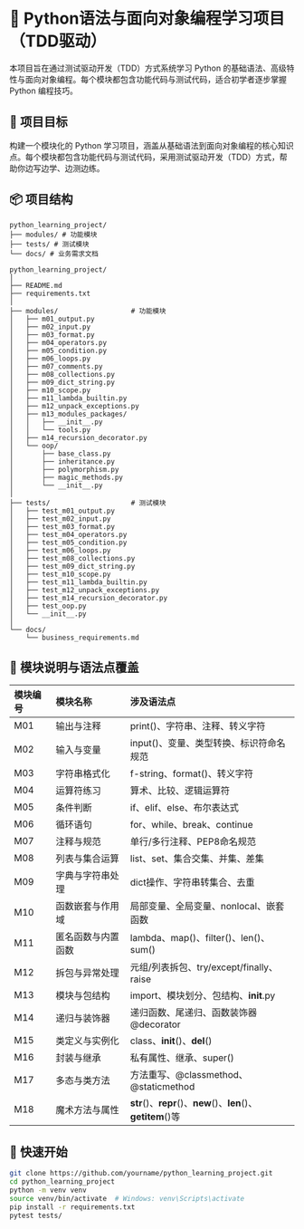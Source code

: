 # 🧪 Python语法与面向对象编程学习项目（TDD驱动）

本项目旨在通过测试驱动开发（TDD）方式系统学习 Python 的基础语法、高级特性与面向对象编程。每个模块都包含功能代码与测试代码，适合初学者逐步掌握 Python 编程技巧。

## 📌 项目目标

构建一个模块化的 Python 学习项目，涵盖从基础语法到面向对象编程的核心知识点。每个模块都包含功能代码与测试代码，采用测试驱动开发（TDD）方式，帮助你边写边学、边测边练。

## 📦 项目结构

```
python_learning_project/ 
├── modules/ # 功能模块 
├── tests/ # 测试模块
└── docs/ # 业务需求文档
```

```
python_learning_project/
│
├── README.md
├── requirements.txt
│
├── modules/                  # 功能模块
│   ├── m01_output.py
│   ├── m02_input.py
│   ├── m03_format.py
│   ├── m04_operators.py
│   ├── m05_condition.py
│   ├── m06_loops.py
│   ├── m07_comments.py
│   ├── m08_collections.py
│   ├── m09_dict_string.py
│   ├── m10_scope.py
│   ├── m11_lambda_builtin.py
│   ├── m12_unpack_exceptions.py
│   ├── m13_modules_packages/
│   │   ├── __init__.py
│   │   └── tools.py
│   ├── m14_recursion_decorator.py
│   └── oop/
│       ├── base_class.py
│       ├── inheritance.py
│       ├── polymorphism.py
│       ├── magic_methods.py
│       └── __init__.py
│
├── tests/                    # 测试模块
│   ├── test_m01_output.py
│   ├── test_m02_input.py
│   ├── test_m03_format.py
│   ├── test_m04_operators.py
│   ├── test_m05_condition.py
│   ├── test_m06_loops.py
│   ├── test_m08_collections.py
│   ├── test_m09_dict_string.py
│   ├── test_m10_scope.py
│   ├── test_m11_lambda_builtin.py
│   ├── test_m12_unpack_exceptions.py
│   ├── test_m14_recursion_decorator.py
│   ├── test_oop.py
│   └── __init__.py
│
└── docs/
    └── business_requirements.md
```


## 🧱 模块说明与语法点覆盖

|模块编号|模块名称|涉及语法点|
|:-----|:-----|:-----|
|M01|输出与注释|print()、字符串、注释、转义字符|
|M02|输入与变量|input()、变量、类型转换、标识符命名规范|
|M03|字符串格式化|f-string、format()、转义字符|
|M04|运算符练习|算术、比较、逻辑运算符|
|M05|条件判断|if、elif、else、布尔表达式|
|M06|循环语句|for、while、break、continue|
|M07|注释与规范|单行/多行注释、PEP8命名规范|
|M08|列表与集合运算|list、set、集合交集、并集、差集|
|M09|字典与字符串处理|dict操作、字符串转集合、去重|
|M10|函数嵌套与作用域|局部变量、全局变量、nonlocal、嵌套函数|
|M11|匿名函数与内置函数|lambda、map()、filter()、len()、sum()|
|M12|拆包与异常处理|元组/列表拆包、try/except/finally、raise|
|M13|模块与包结构|import、模块划分、包结构、__init__.py|
|M14|递归与装饰器|递归函数、尾递归、函数装饰器 @decorator|
|M15|类定义与实例化|class、__init__()、__del__()|
|M16|封装与继承|私有属性、继承、super()|
|M17|多态与类方法|方法重写、@classmethod、@staticmethod|
|M18|魔术方法与属性|__str__()、__repr__()、__new__()、__len__()、__getitem__()等|



## 🚀 快速开始

```bash
git clone https://github.com/yourname/python_learning_project.git
cd python_learning_project
python -m venv venv
source venv/bin/activate  # Windows: venv\Scripts\activate
pip install -r requirements.txt
pytest tests/
```
